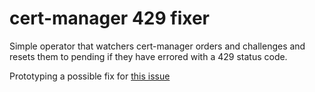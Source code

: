 # cert-manager 429 fixer

Simple operator that watchers cert-manager orders and challenges and resets them to pending if they have errored with a 429 status code.

Prototyping a possible fix for [this issue](https://github.com/cert-manager/cert-manager/issues/5867)
